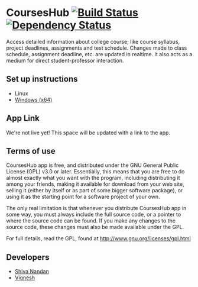 # CoursesHub [![Build Status](https://travis-ci.org/seekshiva/courses.png)](https://travis-ci.org/seekshiva/courses) [![Dependency Status](https://gemnasium.com/seekshiva/courses.png)](https://gemnasium.com/seekshiva/courses)

Access detailed information about college course; like course syllabus, project deadlines, assignments and test schedule. Changes made to class schedule, assignment deadline, etc. are updated in realtime. It also acts as a medium for direct student-professor interaction.

## Set up instructions

* Linux
* [Windows (x64)](https://github.com/seekshiva/courses/wiki/Setup-on-Windows-\(x64\))

## App Link

We're not live yet! This space will be updated with a link to the app.

## Terms of use

CoursesHub app is free, and distributed under the GNU General Public License (GPL) v3.0 or later. Essentially, this means that you are free to do almost exactly what you want with the program, including distributing it among your friends, making it available for download from your web site, selling it (either by itself or as part of some bigger software package), or using it as the starting point for a software project of your own.

The only real limitation is that whenever you distribute CoursesHub app in some way, you must always include the full source code, or a pointer to where the source code can be found. If you make any changes to the source code, these changes must also be made available under the GPL.

For full details, read the GPL, found at http://www.gnu.org/licenses/gpl.html


## Developers

* [Shiva Nandan](https://github.com/seekshiva)
* [Vignesh](https://github.com/nobelium)
